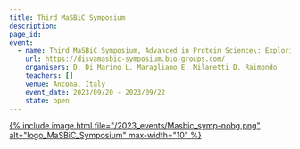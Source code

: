 ```yaml
---
title: Third MaSBiC Symposium
description: 
page_id: 
event:
  - name: Third MaSBiC Symposium, Advanced in Protein Science\: Exploring Structure, Function, and Beyond
    url: https://disvamasbic-symposium.bio-groups.com/
    organisers: D. Di Marino L. Maragliano E. Milanetti D. Raimondo
    teachers: []
    venue: Ancona, Italy
    event_date: 2023/09/20 - 2023/09/22
    state: open
---
```




[{% include image.html file="/2023_events/Masbic_symp-nobg.png" alt="logo_MaSBiC_Symposium" max-width="10" %}](https://disvamasbic-symposium.bio-groups.com/)
